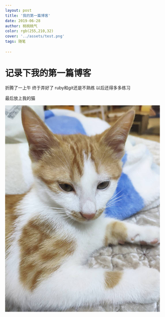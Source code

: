 ```yaml
---
layout: post
title: '我的第一篇博客'
date: 2019-06-28
author: 桃桃桃气
color: rgb(255,210,32)
cover: '../assets/test.png'
tags: 随笔

---
```


# 记录下我的第一篇博客
 折腾了一上午 终于弄好了 ruby和git还是不熟练 以后还得多多练习

 最后放上我的猫



![Image text](https://raw.githubusercontent.com/StarTaleLife/startalelife.github.io/master/assets/img/charlie.jpg)